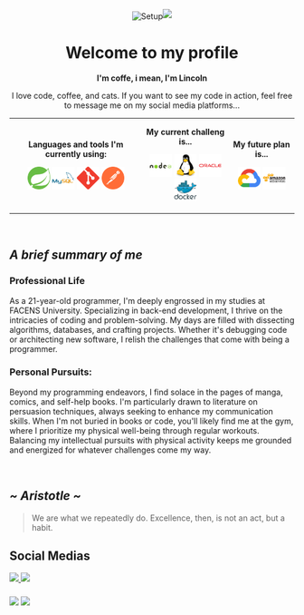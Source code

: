 <p align="center"><img align="center" alt="Setup" src="https://img.icons8.com/color/96/pixel-cat.png" width="200" height="200" /><img src="https://img.icons8.com/?size=48&id=8jdMCwiRzYTv&format=gif" width="80vh" /></p>
<h1 align="center"> Welcome to my profile </h1> 

<p align="center" ><b> I'm coffe, i mean, I'm Lincoln </b> </p>
<p align="center" >I love code, coffee, and cats. If you want to see my code in action, feel free to message me on my social media platforms...</p>

<table align="center" >
  <tr>
    <td>
      <p align="center"><b>Languages and tools I'm currently using:</b></p>
      <p align="center">
         <img src="https://raw.githubusercontent.com/teamedwardforever/Readme-Generator/71f25dd8b98329b168142a6b782a107b75eab178/svg/Skills/Backend/springio-icon.svg" alt="Spring" width="40" height="40"/>
        <img src="https://raw.githubusercontent.com/teamedwardforever/Readme-Generator/71f25dd8b98329b168142a6b782a107b75eab178/svg/Skills/Database/mysql-original-wordmark.svg" alt="Mysql" width="40" height="40"/>  
        <img src="https://raw.githubusercontent.com/teamedwardforever/Readme-Generator/71f25dd8b98329b168142a6b782a107b75eab178/svg/Skills/Other/git-scm-icon.svg" alt="Git" width="40" height="40"/>  
        <img src="https://raw.githubusercontent.com/teamedwardforever/Readme-Generator/71f25dd8b98329b168142a6b782a107b75eab178/svg/Skills/Software/getpostman-icon.svg" alt="Postman" width="40" height="40"/>
      </p>
    </td>
    <td>
      <p align="center"><b> My current challeng is... </b></p>
      <p align="center">
       <img src="https://raw.githubusercontent.com/teamedwardforever/Readme-Generator/71f25dd8b98329b168142a6b782a107b75eab178/svg/Skills/Backend/nodejs-original-wordmark.svg" alt="NodeJs" width="40" height="40"/> 
       <img src="https://raw.githubusercontent.com/teamedwardforever/Readme-Generator/71f25dd8b98329b168142a6b782a107b75eab178/svg/Skills/Other/linux-original.svg" alt="Linux" width="40" height="40"/>
        <img src="https://raw.githubusercontent.com/teamedwardforever/Readme-Generator/71f25dd8b98329b168142a6b782a107b75eab178/svg/Skills/Database/oracle-original.svg" alt="Oracle-DB" width="40" height="40"/>
      <img src="https://raw.githubusercontent.com/teamedwardforever/Readme-Generator/71f25dd8b98329b168142a6b782a107b75eab178/svg/Skills/Devops/docker-original-wordmark.svg" alt="Docker" width="40" height="40"/>
      </p>
    </td>
    <td>
      <p align="center"><b> My future plan is... </b></p>
      <p align="center">
       <img src="https://raw.githubusercontent.com/teamedwardforever/Readme-Generator/71f25dd8b98329b168142a6b782a107b75eab178/svg/Skills/Devops/google_cloud-icon.svg" alt="Google-Cloud" width="40" height="40"/>
        <img src="https://raw.githubusercontent.com/teamedwardforever/Readme-Generator/71f25dd8b98329b168142a6b782a107b75eab178/svg/Skills/Devops/amazonwebservices-original-wordmark.svg" alt="Amazon-Web-Service" width="40" height="40"/>
      </p>
    </td>
  </tr>
</table>

<br>
<h2><i>A brief summary of me</i></h2> 

<h3> Professional Life </h3>
<p>
As a 21-year-old programmer, I'm deeply engrossed in my studies at FACENS University. Specializing in back-end development, I thrive on the intricacies of coding and problem-solving. My days are filled with dissecting algorithms, databases, and crafting projects. Whether it's debugging code or architecting new software, I relish the challenges that come with being a programmer.
</p>

<h3> Personal Pursuits: </h3>
<p> 
Beyond my programming endeavors, I find solace in the pages of manga, comics, and self-help books. I'm particularly drawn to literature on persuasion techniques, always seeking to enhance my communication skills. When I'm not buried in books or code, you'll likely find me at the gym, where I prioritize my physical well-being through regular workouts. Balancing my intellectual pursuits with physical activity keeps me grounded and energized for whatever challenges come my way.
</p>

<br>
<h2><i>~ Aristotle ~</i></h2>
<blockquote>
  <p>We are what we repeatedly do. Excellence, then, is not an act, but a habit.</p>
</blockquote>

<h2> Social Medias </h2>
<div> 
<a href="https://www.linkedin.com/in/lincoln-barsotti-64485a22b/" target="_blank"><img src="https://img.shields.io/badge/-LinkedIn-%230077B5?style=for-the-badge&logo=linkedin&logoColor=white" target="_blank">
<a href = "https://www.instagram.com/lincoln_barsotti/"><img src="https://img.shields.io/badge/Instagram-E4405F?style=for-the-badge&logo=instagram&logoColor=white"></a>
<div/>
<h3> </h3>
  
![](https://github-profile-summary-cards.vercel.app/api/cards/repos-per-language?username=lincolnbarsotti&theme=default)
![](https://github-profile-summary-cards.vercel.app/api/cards/most-commit-language?username=lincolnbarsotti&theme=default)
